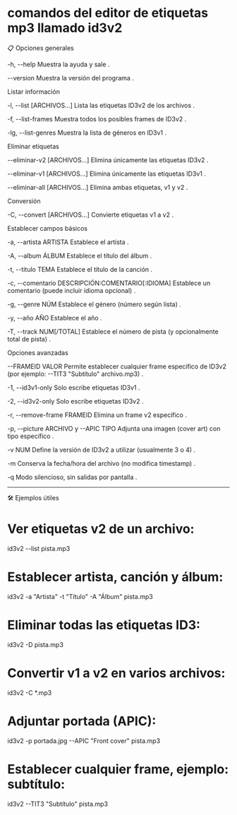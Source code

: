 # comandos del editor de etiquetas mp3 llamado id3v2

📋 Opciones generales

-h, --help
Muestra la ayuda y sale  .

 --version
Muestra la versión del programa  .


Listar información

-l, --list [ARCHIVOS...]
Lista las etiquetas ID3v2 de los archivos  .


-f, --list-frames
Muestra todos los posibles frames de ID3v2  .

-lg, --list-genres
Muestra la lista de géneros en ID3v1  .


Eliminar etiquetas

 --eliminar-v2 [ARCHIVOS...]
Elimina únicamente las etiquetas ID3v2  .

 --eliminar-v1 [ARCHIVOS...]
Elimina únicamente las etiquetas ID3v1  .

--eliminar-all [ARCHIVOS...]
Elimina ambas etiquetas, v1 y v2  .


Conversión

-C, --convert [ARCHIVOS...]
Convierte etiquetas v1 a v2  .


Establecer campos básicos

-a, --artista ARTISTA
Establece el artista  .

-A, --album ÁLBUM
Establece el título del álbum  .

-t, --titulo TEMA
Establece el título de la canción  .

-c, --comentario DESCRIPCIÓN:COMENTARIO[:IDIOMA]
Establece un comentario (puede incluir idioma opcional)  .

-g, --genre NÚM
Establece el género (número según lista)  .

-y, --año AÑO
Establece el año  .

-T, --track NUM[/TOTAL]
Establece el número de pista (y opcionalmente total de pista)  .


Opciones avanzadas

--FRAMEID VALOR
Permite establecer cualquier frame específico de ID3v2 (por ejemplo: --TIT3 "Subtítulo" archivo.mp3)  .

-1, --id3v1-only
Solo escribe etiquetas ID3v1  .

-2, --id3v2-only
Solo escribe etiquetas ID3v2  .

-r, --remove-frame FRAMEID
Elimina un frame v2 específico  .

-p, --picture ARCHIVO y --APIC TIPO
Adjunta una imagen (cover art) con tipo específico  .

-v NUM
Define la versión de ID3v2 a utilizar (usualmente 3 o 4)  .

-m
Conserva la fecha/hora del archivo (no modifica timestamp)  .

-q
Modo silencioso, sin salidas por pantalla  .



---

🛠 Ejemplos útiles

# Ver etiquetas v2 de un archivo:
id3v2 --list pista.mp3

# Establecer artista, canción y álbum:
id3v2 -a "Artista" -t "Título" -A "Álbum" pista.mp3

# Eliminar todas las etiquetas ID3:
id3v2 -D pista.mp3

# Convertir v1 a v2 en varios archivos:
id3v2 -C *.mp3

# Adjuntar portada (APIC):
id3v2 -p portada.jpg --APIC "Front cover" pista.mp3

# Establecer cualquier frame, ejemplo: subtítulo:
id3v2 --TIT3 "Subtítulo" pista.mp3


